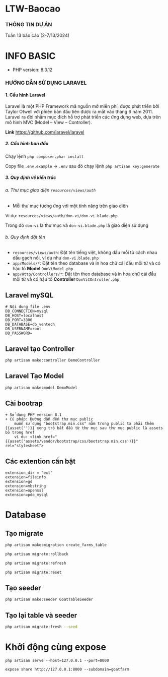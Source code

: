 # LTW-Baocao
### THÔNG TIN DỰ ÁN

Tuần 13 báo cáo (2-7/13/2024)

# INFO BASIC
- PHP version: 8.3.12

### HƯỚNG DẪN SỬ DỤNG LARAVEL
#### 1. Cấu hình Laravel

Laravel là một PHP Framework mã nguồn mở miễn phí, được phát triển bởi Taylor Otwell với phiên bản đầu tiên được ra mắt vào tháng 6 năm 2011. Laravel ra đời nhằm mục đích hỗ trợ phát triển các ứng dụng web, dựa trên mô hình MVC (Model – View – Controller).

**Link** https://github.com/laravel/laravel

##### 2. Cấu hình ban đầu
Chạy lệnh `php composer.phar install`

Copy file `.env.example` -> `.env` sau đó chạy lệnh `php artisan key:generate`

##### 3. Quy định về kiến trúc

###### a. Thư mục giao diện `resources/views/auth`

- Mỗi thư mục tương ứng với một tính năng trên giao diện

Ví dụ: `resources/views/auth/don-vi/don-vi.blade.php`

Trong đó `don-vi` là thư mục và `don-vi.blade.php` là giao diện sử dụng

###### b. Quy định đặt tên

- `resources/views/auth`: Đặt tên tiếng việt, không dấu mỗi từ cách nhau dấu gạch nối, ví dụ như `don-vi.blade.php`
- `app/Models/*`: Đặt tên theo database và in hoa chữ cái đầu mỗi từ và có hậu tố **Model**  `DonViModel.php`
- `app/Http/Controllers/*`: Đặt tên theo database và in hoa chữ cái đầu mỗi từ và có hậu tố **Controller** `DonViCOntroller.php`

## Laravel mySQL
```
# Nội dung file .env
DB_CONNECTION=mysql
DB_HOST=localhost
DB_PORT=3306
DB_DATABASE=db_ventech
DB_USERNAME=root
DB_PASSWORD=    
```

## Laravel tạo Controller
```bash
php artisan make:controller DemoController
```

## Laravel Tạo Model
```bash
php artisan make:model DemoModel
```

## Cài bootrap
```
+ Sử dụng PHP version 8.1
+ Cú pháp: Đường dẫn đến thư mục public
    muốn sử dụng "bootstrap.min.css" nằm trong public ta phải thêm {{asset('')}} xong trỏ bắt đầu từ thư mục sau thư mục public là assets bỏ trong href
    ví du: <link href="{{asset('assets/vendor/bootstrap/css/bootstrap.min.css')}}" rel="stylesheet">
```

## Các extention cần bật
```
extension_dir = "ext"
extension=fileinfo
extension=gd
extension=mbstring
extension=openssl
extension=pdo_mysql
```

# Database
## Tạo migrate
```bash
php artisan make:migration create_farms_table
```

```bash
php artisan migrate:rollback
```

```bash
php artisan migrate:refresh
```

```bash
php artisan migrate:reset
```

## Tạo seeder
```bash
php artisan make:seeder GoatTableSeeder
```

## Tạo lại table và seeder
```bash
php artisan migrate:fresh --seed
```

# Khởi động cùng expose
```
php artisan serve --host=127.0.0.1 --port=8000
```

```
expose share http://127.0.0.1:8000 --subdomain=goatfarm
```